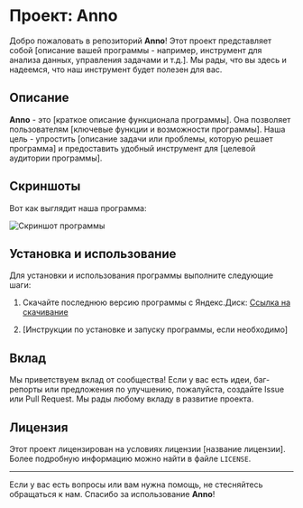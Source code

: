 # Проект: Anno

Добро пожаловать в репозиторий **Anno**! Этот проект представляет собой [описание вашей программы - например, инструмент для анализа данных, управления задачами и т.д.]. Мы рады, что вы здесь и надеемся, что наш инструмент будет полезен для вас.

## Описание

**Anno** - это [краткое описание функционала программы]. Она позволяет пользователям [ключевые функции и возможности программы]. Наша цель - упростить [описание задачи или проблемы, которую решает программа] и предоставить удобный инструмент для [целевой аудитории программы].

## Скриншоты

Вот как выглядит наша программа:

![Скриншот программы](images//screen.png)

## Установка и использование

Для установки и использования программы выполните следующие шаги:

1. Скачайте последнюю версию программы с Яндекс.Диск:
   [Ссылка на скачивание](https://disk.yandex.ru/d/jMvP6xAjL9KkSg)

2. [Инструкции по установке и запуску программы, если необходимо]

## Вклад

Мы приветствуем вклад от сообщества! Если у вас есть идеи, баг-репорты или предложения по улучшению, пожалуйста, создайте Issue или Pull Request. Мы рады любому вкладу в развитие проекта.

## Лицензия

Этот проект лицензирован на условиях лицензии [название лицензии]. Более подробную информацию можно найти в файле `LICENSE`.

---

Если у вас есть вопросы или вам нужна помощь, не стесняйтесь обращаться к нам. Спасибо за использование **Anno**!
